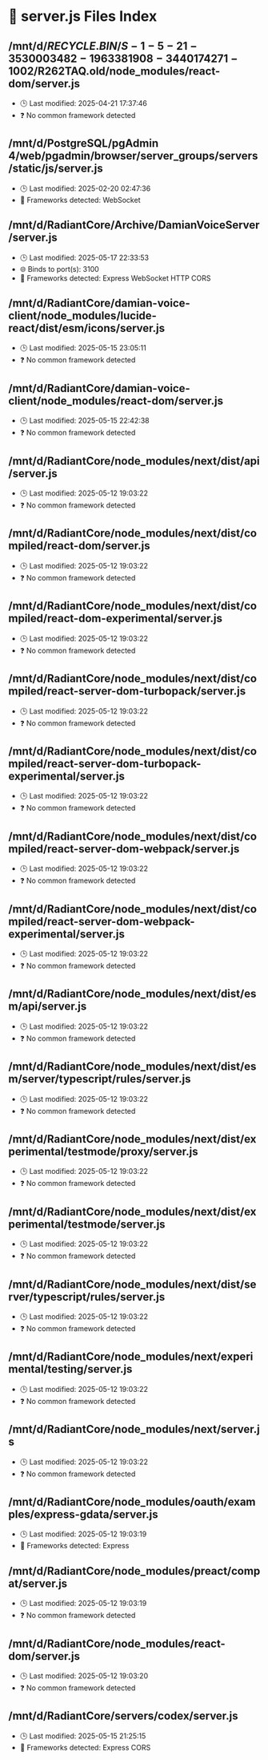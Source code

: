 # 🧾 server.js Files Index

## /mnt/d/$RECYCLE.BIN/S-1-5-21-3530003482-1963381908-3440174271-1002/$R262TAQ.old/node_modules/react-dom/server.js
- 🕒 Last modified: 2025-04-21 17:37:46
- ❓ No common framework detected

## /mnt/d/PostgreSQL/pgAdmin 4/web/pgadmin/browser/server_groups/servers/static/js/server.js
- 🕒 Last modified: 2025-02-20 02:47:36
- 🧠 Frameworks detected: WebSocket

## /mnt/d/RadiantCore/Archive/DamianVoiceServer/server.js
- 🕒 Last modified: 2025-05-17 22:33:53
- 🌐 Binds to port(s): 3100
- 🧠 Frameworks detected: Express WebSocket HTTP CORS

## /mnt/d/RadiantCore/damian-voice-client/node_modules/lucide-react/dist/esm/icons/server.js
- 🕒 Last modified: 2025-05-15 23:05:11
- ❓ No common framework detected

## /mnt/d/RadiantCore/damian-voice-client/node_modules/react-dom/server.js
- 🕒 Last modified: 2025-05-15 22:42:38
- ❓ No common framework detected

## /mnt/d/RadiantCore/node_modules/next/dist/api/server.js
- 🕒 Last modified: 2025-05-12 19:03:22
- ❓ No common framework detected

## /mnt/d/RadiantCore/node_modules/next/dist/compiled/react-dom/server.js
- 🕒 Last modified: 2025-05-12 19:03:22
- ❓ No common framework detected

## /mnt/d/RadiantCore/node_modules/next/dist/compiled/react-dom-experimental/server.js
- 🕒 Last modified: 2025-05-12 19:03:22
- ❓ No common framework detected

## /mnt/d/RadiantCore/node_modules/next/dist/compiled/react-server-dom-turbopack/server.js
- 🕒 Last modified: 2025-05-12 19:03:22
- ❓ No common framework detected

## /mnt/d/RadiantCore/node_modules/next/dist/compiled/react-server-dom-turbopack-experimental/server.js
- 🕒 Last modified: 2025-05-12 19:03:22
- ❓ No common framework detected

## /mnt/d/RadiantCore/node_modules/next/dist/compiled/react-server-dom-webpack/server.js
- 🕒 Last modified: 2025-05-12 19:03:22
- ❓ No common framework detected

## /mnt/d/RadiantCore/node_modules/next/dist/compiled/react-server-dom-webpack-experimental/server.js
- 🕒 Last modified: 2025-05-12 19:03:22
- ❓ No common framework detected

## /mnt/d/RadiantCore/node_modules/next/dist/esm/api/server.js
- 🕒 Last modified: 2025-05-12 19:03:22
- ❓ No common framework detected

## /mnt/d/RadiantCore/node_modules/next/dist/esm/server/typescript/rules/server.js
- 🕒 Last modified: 2025-05-12 19:03:22
- ❓ No common framework detected

## /mnt/d/RadiantCore/node_modules/next/dist/experimental/testmode/proxy/server.js
- 🕒 Last modified: 2025-05-12 19:03:22
- ❓ No common framework detected

## /mnt/d/RadiantCore/node_modules/next/dist/experimental/testmode/server.js
- 🕒 Last modified: 2025-05-12 19:03:22
- ❓ No common framework detected

## /mnt/d/RadiantCore/node_modules/next/dist/server/typescript/rules/server.js
- 🕒 Last modified: 2025-05-12 19:03:22
- ❓ No common framework detected

## /mnt/d/RadiantCore/node_modules/next/experimental/testing/server.js
- 🕒 Last modified: 2025-05-12 19:03:22
- ❓ No common framework detected

## /mnt/d/RadiantCore/node_modules/next/server.js
- 🕒 Last modified: 2025-05-12 19:03:22
- ❓ No common framework detected

## /mnt/d/RadiantCore/node_modules/oauth/examples/express-gdata/server.js
- 🕒 Last modified: 2025-05-12 19:03:19
- 🧠 Frameworks detected: Express

## /mnt/d/RadiantCore/node_modules/preact/compat/server.js
- 🕒 Last modified: 2025-05-12 19:03:19
- ❓ No common framework detected

## /mnt/d/RadiantCore/node_modules/react-dom/server.js
- 🕒 Last modified: 2025-05-12 19:03:20
- ❓ No common framework detected

## /mnt/d/RadiantCore/servers/codex/server.js
- 🕒 Last modified: 2025-05-15 21:25:15
- 🧠 Frameworks detected: Express CORS

